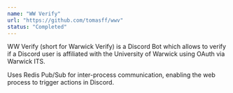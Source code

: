 ```yaml
---
name: "WW Verify"
url: "https://github.com/tomasff/wwv"
status: "Completed"
---
```


WW Verify (short for Warwick Verify) is a Discord Bot which
allows to verify if a Discord user is affiliated with the
University of Warwick using OAuth via Warwick ITS.

Uses Redis Pub/Sub for inter-process communication,
enabling the web process to trigger actions in Discord.
